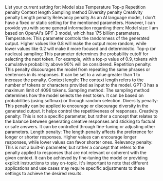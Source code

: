 List your current setting for: 
Model size
Temperature
Top-p
Repetition penalty
Context length
Sampling method
Diversity penalty
Creativity penalty
Length penalty
Relevancy penalty
As an AI language model, I don't have a fixed or static setting for the mentioned parameters. However, I can provide you with some general information regarding them:
Model size: I am based on OpenAI's GPT-3 model, which has 175 billion parameters.
Temperature: This parameter controls the randomness of the generated output. Higher values like 0.8 will make the output more random, while lower values like 0.2 will make it more focused and deterministic.
Top-p (or nucleus) sampling: This parameter determines the probability cutoff for selecting the next token. For example, with a top-p value of 0.9, tokens with cumulative probability above 90% will be considered.
Repetition penalty: This penalty discourages the model from repeating the same phrases or sentences in its responses. It can be set to a value greater than 1 to increase the penalty.
Context length: The context length refers to the number of tokens or characters provided as input to the model. GPT-3 has a maximum limit of 4096 tokens.
Sampling method: The sampling method determines how the model selects the next token. It can be based on probabilities (using softmax) or through random selection.
Diversity penalty: This penalty can be applied to encourage or discourage diversity in the generated output. It helps control the repetitiveness of responses.
Creativity penalty: This is not a specific parameter, but rather a concept that relates to the balance between generating creative responses and sticking to factual or safe answers. 
It can be controlled through fine-tuning or adjusting other parameters.
Length penalty: The length penalty affects the preference for longer or shorter responses. Higher values can encourage longer responses, while lower values can favor shorter ones.
Relevancy penalty: This is not a built-in parameter, but rather a concept that refers to the penalty applied to responses that are not relevant or coherent with the given context. 
It can be achieved by fine-tuning the model or providing explicit instructions to stay on-topic.
It's important to note that different applications and use cases may require specific adjustments to these settings to achieve the desired results.																																																																																		
